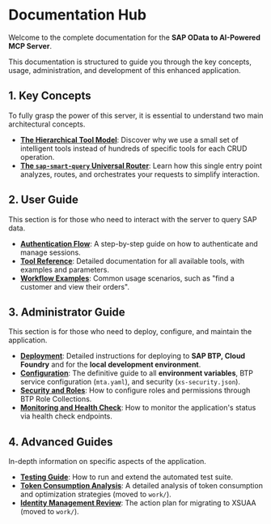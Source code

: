 # Documentation Hub

Welcome to the complete documentation for the **SAP OData to AI-Powered MCP Server**.

This documentation is structured to guide you through the key concepts, usage, administration, and development of this enhanced application.

## 1. Key Concepts

To fully grasp the power of this server, it is essential to understand two main architectural concepts.

-   **[The Hierarchical Tool Model](./ARCHITECTURE.md#the-hierarchical-tool-model)**: Discover why we use a small set of intelligent tools instead of hundreds of specific tools for each CRUD operation.
-   **[The `sap-smart-query` Universal Router](./TOOL_REFERENCE.md#the-sap-smart-query-universal-router)**: Learn how this single entry point analyzes, routes, and orchestrates your requests to simplify interaction.

## 2. User Guide

This section is for those who need to interact with the server to query SAP data.

-   **[Authentication Flow](./USER_GUIDE.md#step-by-step-authentication-flow)**: A step-by-step guide on how to authenticate and manage sessions.
-   **[Tool Reference](./TOOL_REFERENCE.md)**: Detailed documentation for all available tools, with examples and parameters.
-   **[Workflow Examples](./USER_GUIDE.md#workflow-examples)**: Common usage scenarios, such as "find a customer and view their orders".

## 3. Administrator Guide

This section is for those who need to deploy, configure, and maintain the application.

-   **[Deployment](./DEPLOYMENT.md)**: Detailed instructions for deploying to **SAP BTP, Cloud Foundry** and for the **local development environment**.
-   **[Configuration](./CONFIGURATION.md)**: The definitive guide to all **environment variables**, BTP service configuration (`mta.yaml`), and security (`xs-security.json`).
-   **[Security and Roles](./CONFIGURATION.md#security-configuration-xs-securityjson)**: How to configure roles and permissions through BTP Role Collections.
-   **[Monitoring and Health Check](./DEPLOYMENT.md#monitoring-and-health-check)**: How to monitor the application's status via health check endpoints.

## 4. Advanced Guides

In-depth information on specific aspects of the application.

-   **[Testing Guide](./guides/TESTING.md)**: How to run and extend the automated test suite.
-   **[Token Consumption Analysis](./work/TOKEN_CONSUMPTION_ANALYSIS.md)**: A detailed analysis of token consumption and optimization strategies (moved to `work/`).
-   **[Identity Management Review](./work/IDENTITY_MANAGEMENT_REVIEW.md)**: The action plan for migrating to XSUAA (moved to `work/`).